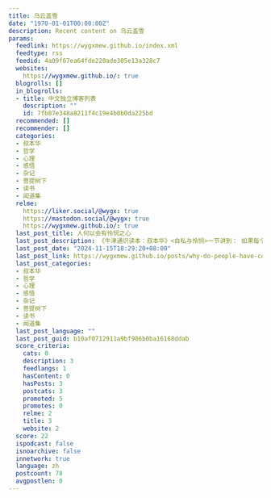 ```yaml
---
title: 乌云盖雪
date: "1970-01-01T00:00:00Z"
description: Recent content on 乌云盖雪
params:
  feedlink: https://wygxmew.github.io/index.xml
  feedtype: rss
  feedid: 4a09f67ea64fde220ade305e13a328c7
  websites:
    https://wygxmew.github.io/: true
  blogrolls: []
  in_blogrolls:
  - title: 中文独立博客列表
    description: ""
    id: 7fb87e348a8211f4c19e4b0b0da225bd
  recommended: []
  recommender: []
  categories:
  - 叔本华
  - 哲学
  - 心理
  - 感悟
  - 杂记
  - 菩提树下
  - 读书
  - 闻道集
  relme:
    https://liker.social/@wygx: true
    https://mastodon.social/@wygx: true
    https://wygxmew.github.io/: true
  last_post_title: 人何以会有怜悯之心
  last_post_description: 《牛津通识读本：叔本华》<自私与怜悯>一节讲到： 如果每个人的心理结构中都有一部分怜悯的成分，那余下的还有什么？叔本华的全部解答如
  last_post_date: "2024-11-15T18:29:20+08:00"
  last_post_link: https://wygxmew.github.io/posts/why-do-people-have-compassion/
  last_post_categories:
  - 叔本华
  - 哲学
  - 心理
  - 感悟
  - 杂记
  - 菩提树下
  - 读书
  - 闻道集
  last_post_language: ""
  last_post_guid: b10af0712911a9bf986b0ba16168ddab
  score_criteria:
    cats: 0
    description: 3
    feedlangs: 1
    hasContent: 0
    hasPosts: 3
    postcats: 3
    promoted: 5
    promotes: 0
    relme: 2
    title: 3
    website: 2
  score: 22
  ispodcast: false
  isnoarchive: false
  innetwork: true
  language: zh
  postcount: 78
  avgpostlen: 0
---
```

